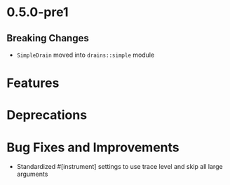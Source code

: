 # 0.5.0-pre1

## Breaking Changes
- `SimpleDrain` moved into `drains::simple` module

# Features


# Deprecations


# Bug Fixes and Improvements
- Standardized #[instrument] settings to use trace level and skip all large arguments